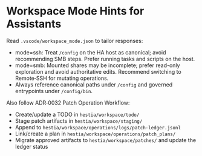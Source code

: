 # Workspace Mode Hints for Assistants

Read `.vscode/workspace_mode.json` to tailor responses:

- mode=ssh: Treat `/config` on the HA host as canonical; avoid recommending SMB steps. Prefer running tasks and scripts on the host.
- mode=smb: Mounted shares may be incomplete; prefer read-only exploration and avoid authoritative edits. Recommend switching to Remote‑SSH for mutating operations.
- Always reference canonical paths under `/config` and governed entrypoints under `/config/bin`.

Also follow ADR‑0032 Patch Operation Workflow:
- Create/update a TODO in `hestia/workspace/todo/`
- Stage patch artifacts in `hestia/workspace/staging/`
- Append to `hestia/workspace/operations/logs/patch-ledger.jsonl`
- Link/create a plan in `hestia/workspace/operations/patch_plans/`
- Migrate approved artifacts to `hestia/workspace/patches/` and update the ledger status
